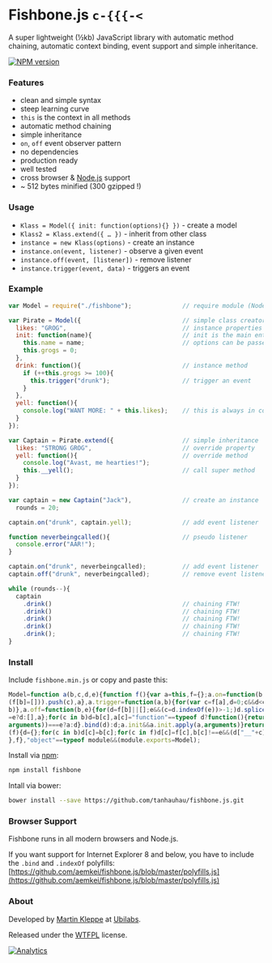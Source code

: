 # Fishbone.js `c-{{{-<`

A super lightweight (½kb) JavaScript library with automatic method chaining, automatic context binding, event support and simple inheritance.

[![NPM version](https://badge.fury.io/js/fishbone.png)](http://badge.fury.io/js/fishbone)

### Features

* clean and simple syntax
* steep learning curve
* `this` is the context in all methods
* automatic method chaining
* simple inheritance
* `on`, `off` event observer pattern
* no dependencies
* production ready
* well tested
* cross browser & [Node.js](http://nodejs.org) support
* ~ 512 bytes minified (300 gzipped !)

### Usage

* `Klass = Model({ init: function(options){} })` - create a model
* `Klass2 = Klass.extend({ … })` - inherit from other class
* `instance = new Klass(options)` - create an instance
* `instance.on(event, listener)` - observe a given event
* `instance.off(event, [listener])` - remove listener
* `instance.trigger(event, data)` - triggers an event

### Example

```js
var Model = require("./fishbone");              // require module (Node only)

var Pirate = Model({                            // simple class creator
  likes: "GROG",                                // instance properties
  init: function(name){                         // init is the main entrance
    this.name = name;                           // options can be passed
    this.grogs = 0;
  },
  drink: function(){                            // instance method
    if (++this.grogs >= 100){
      this.trigger("drunk");                    // trigger an event
    }
  },
  yell: function(){
    console.log("WANT MORE: " + this.likes);    // this is always in context
  }
});

var Captain = Pirate.extend({                   // simple inheritance
  likes: "STRONG GROG",                         // override property
  yell: function(){                             // override method
    console.log("Avast, me hearties!");
    this.__yell();                              // call super method
  }
});

var captain = new Captain("Jack"),              // create an instance
  rounds = 20;

captain.on("drunk", captain.yell);              // add event listener

function neverbeingcalled(){                    // pseudo listener
  console.error("AAR!");
}

captain.on("drunk", neverbeingcalled);          // add event listener
captain.off("drunk", neverbeingcalled);         // remove event listener

while (rounds--){ 
  captain
    .drink()                                    // chaining FTW!
    .drink()                                    // chaining FTW!
    .drink()                                    // chaining FTW!
    .drink()                                    // chaining FTW!
    .drink();                                   // chaining FTW!
}
```

### Install

Include `fishbone.min.js` or copy and paste this:

```js
Model=function a(b,c,d,e){function f(){var a=this,f={};a.on=function(b,c){return(f[b]||
(f[b]=[])).push(c),a},a.trigger=function(a,b){for(var c=f[a],d=0;c&&d<c.length;)c[d++](
b)},a.off=function(b,e){for(d=f[b]||[];e&&(c=d.indexOf(e))>-1;)d.splice(c,1);return f[b]
=e?d:[],a};for(c in b)d=b[c],a[c]="function"==typeof d?function(){return(d=this.apply(a,
arguments))===e?a:d}.bind(d):d;a.init&&a.init.apply(a,arguments)}return f.extend=function
(f){d={};for(c in b)d[c]=b[c];for(c in f)d[c]=f[c],b[c]!==e&&(d["__"+c]=b[c]);return a(d)
},f},"object"==typeof module&&(module.exports=Model);                         // c-{{{-<

```

Install via [npm](https://npmjs.org/package/fishbone):

```sh
npm install fishbone
```

Intall via bower:

```sh
bower install --save https://github.com/tanhauhau/fishbone.js.git
```


### Browser Support

Fishbone runs in all modern browsers and Node.js.

If you want support for Internet Explorer 8 and below, you have to include the 
`.bind` and `.indexOf` polyfills: [https://github.com/aemkei/fishbone.js/blob/master/polyfills.js](https://github.com/aemkei/fishbone.js/blob/master/polyfills.js)

### About

Developed by [Martin Kleppe](https://plus.google.com/103747379090421872359) at [Ubilabs](http://www.ubilabs.net).

Released under the [WTFPL](http://en.wikipedia.org/wiki/WTFPL) license.


[![Analytics](https://ga-beacon.appspot.com/UA-57649-14/aemkei/fishbone)](https://github.com/igrigorik/ga-beacon)
